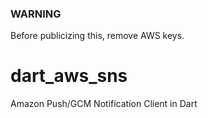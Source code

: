 ### WARNING
Before publicizing this, remove AWS keys.

# dart_aws_sns
Amazon Push/GCM Notification Client in Dart
